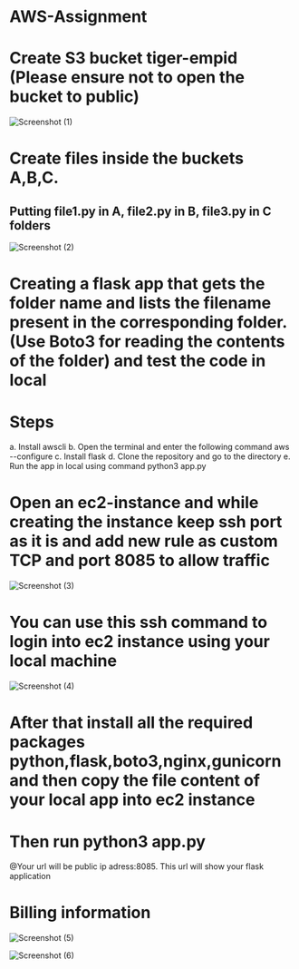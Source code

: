 # AWS-Assignment

# Create S3 bucket tiger-empid (Please ensure not to open the bucket to public)
![Screenshot (1)](https://user-images.githubusercontent.com/74641501/115660278-66f9dd00-a359-11eb-93af-22f7cc3a4753.png)

# Create files inside the buckets A,B,C.
## Putting file1.py in A, file2.py in B, file3.py in C folders
![Screenshot (2)](https://user-images.githubusercontent.com/74641501/115660657-facba900-a359-11eb-9701-bf8f8c3c0845.png)

# Creating a flask app that gets the folder name and lists the filename present in the corresponding folder. (Use Boto3 for reading the contents of the folder) and test the code in local
# Steps
a. Install awscli b. Open the terminal and enter the following command aws --configure c. Install flask
d. Clone the repository and go to the directory e. Run the app in local using command python3 app.py


# Open an ec2-instance and while creating the instance keep ssh port as it is and add new rule as custom TCP and port 8085 to allow traffic
![Screenshot (3)](https://user-images.githubusercontent.com/74641501/115661083-8e9d7500-a35a-11eb-8f31-924577539b3a.png)


# You can use this ssh command to login into ec2 instance using your local machine
![Screenshot (4)](https://user-images.githubusercontent.com/74641501/115661383-fce23780-a35a-11eb-870f-79242f0b2851.png)

# After that install all the required packages python,flask,boto3,nginx,gunicorn and then copy the file content of your local app into ec2 instance

# Then run python3 app.py

@Your url will be public ip adress:8085. This url will show your flask application

# Billing information
![Screenshot (5)](https://user-images.githubusercontent.com/74641501/115662067-12a42c80-a35c-11eb-922d-ec068c30e8eb.png)

![Screenshot (6)](https://user-images.githubusercontent.com/74641501/115662337-76c6f080-a35c-11eb-9758-3b38f73ffb99.png)
